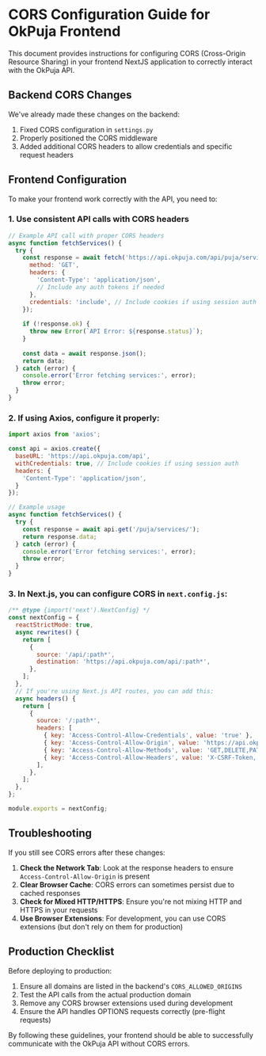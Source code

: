 # CORS Configuration Guide for OkPuja Frontend

This document provides instructions for configuring CORS (Cross-Origin Resource Sharing) in your frontend NextJS application to correctly interact with the OkPuja API.

## Backend CORS Changes

We've already made these changes on the backend:

1. Fixed CORS configuration in `settings.py`
2. Properly positioned the CORS middleware
3. Added additional CORS headers to allow credentials and specific request headers

## Frontend Configuration

To make your frontend work correctly with the API, you need to:

### 1. Use consistent API calls with CORS headers

```javascript
// Example API call with proper CORS headers
async function fetchServices() {
  try {
    const response = await fetch('https://api.okpuja.com/api/puja/services/', {
      method: 'GET',
      headers: {
        'Content-Type': 'application/json',
        // Include any auth tokens if needed
      },
      credentials: 'include', // Include cookies if using session auth
    });
    
    if (!response.ok) {
      throw new Error(`API Error: ${response.status}`);
    }
    
    const data = await response.json();
    return data;
  } catch (error) {
    console.error('Error fetching services:', error);
    throw error;
  }
}
```

### 2. If using Axios, configure it properly:

```javascript
import axios from 'axios';

const api = axios.create({
  baseURL: 'https://api.okpuja.com/api',
  withCredentials: true, // Include cookies if using session auth
  headers: {
    'Content-Type': 'application/json',
  }
});

// Example usage
async function fetchServices() {
  try {
    const response = await api.get('/puja/services/');
    return response.data;
  } catch (error) {
    console.error('Error fetching services:', error);
    throw error;
  }
}
```

### 3. In Next.js, you can configure CORS in `next.config.js`:

```javascript
/** @type {import('next').NextConfig} */
const nextConfig = {
  reactStrictMode: true,
  async rewrites() {
    return [
      {
        source: '/api/:path*',
        destination: 'https://api.okpuja.com/api/:path*',
      },
    ];
  },
  // If you're using Next.js API routes, you can add this:
  async headers() {
    return [
      {
        source: '/:path*',
        headers: [
          { key: 'Access-Control-Allow-Credentials', value: 'true' },
          { key: 'Access-Control-Allow-Origin', value: 'https://api.okpuja.com' },
          { key: 'Access-Control-Allow-Methods', value: 'GET,DELETE,PATCH,POST,PUT' },
          { key: 'Access-Control-Allow-Headers', value: 'X-CSRF-Token, X-Requested-With, Accept, Accept-Version, Content-Length, Content-MD5, Content-Type, Date, X-Api-Version' },
        ],
      },
    ];
  },
};

module.exports = nextConfig;
```

## Troubleshooting

If you still see CORS errors after these changes:

1. **Check the Network Tab**: Look at the response headers to ensure `Access-Control-Allow-Origin` is present
2. **Clear Browser Cache**: CORS errors can sometimes persist due to cached responses
3. **Check for Mixed HTTP/HTTPS**: Ensure you're not mixing HTTP and HTTPS in your requests
4. **Use Browser Extensions**: For development, you can use CORS extensions (but don't rely on them for production)

## Production Checklist

Before deploying to production:

1. Ensure all domains are listed in the backend's `CORS_ALLOWED_ORIGINS`
2. Test the API calls from the actual production domain
3. Remove any CORS browser extensions used during development
4. Ensure the API handles OPTIONS requests correctly (pre-flight requests)

By following these guidelines, your frontend should be able to successfully communicate with the OkPuja API without CORS errors.
